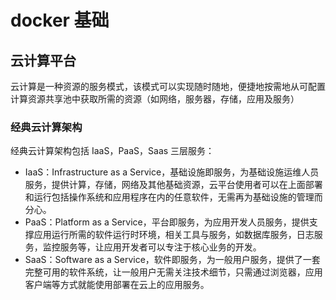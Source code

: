 # docker 基础

## 云计算平台

云计算是一种资源的服务模式，该模式可以实现随时随地，便捷地按需地从可配置计算资源共享池中获取所需的资源（如网络，服务器，存储，应用及服务）

### 经典云计算架构

经典云计算架构包括 IaaS，PaaS，Saas 三层服务：

- IaaS：Infrastructure as a Service，基础设施即服务，为基础设施运维人员服务，提供计算，存储，网络及其他基础资源，云平台使用者可以在上面部署和运行包括操作系统和应用程序在内的任意软件，无需再为基础设施的管理而分心。
- PaaS：Platform as a Service，平台即服务，为应用开发人员服务，提供支撑应用运行所需的软件运行时环境，相关工具与服务，如数据库服务，日志服务，监控服务等，让应用开发者可以专注于核心业务的开发。
- SaaS：Software as a Service，软件即服务，为一般用户服务，提供了一套完整可用的软件系统，让一般用户无需关注技术细节，只需通过浏览器，应用客户端等方式就能使用部署在云上的应用服务。